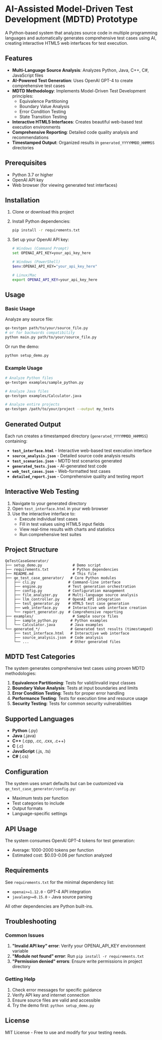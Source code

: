 # AI-Assisted Model-Driven Test Development (MDTD) Prototype

A Python-based system that analyzes source code in multiple programming languages and automatically generates comprehensive test cases using AI, creating interactive HTML5 web interfaces for test execution.

## Features

- **Multi-Language Source Analysis**: Analyzes Python, Java, C++, C#, JavaScript files
- **AI-Powered Test Generation**: Uses OpenAI GPT-4 to create comprehensive test cases
- **MDTD Methodology**: Implements Model-Driven Test Development principles:
  - Equivalence Partitioning
  - Boundary Value Analysis  
  - Error Condition Testing
  - State Transition Testing
- **Interactive HTML5 Interfaces**: Creates beautiful web-based test execution environments
- **Comprehensive Reporting**: Detailed code quality analysis and recommendations
- **Timestamped Output**: Organized results in `generated_YYYYMMDD_HHMMSS` directories

## Prerequisites

- Python 3.7 or higher
- OpenAI API key
- Web browser (for viewing generated test interfaces)

## Installation

1. Clone or download this project
2. Install Python dependencies:
   ```bash
   pip install -r requirements.txt
   ```

3. Set up your OpenAI API key:
   ```bash
   # Windows (Command Prompt)
   set OPENAI_API_KEY=your_api_key_here
   
   # Windows (PowerShell)
   $env:OPENAI_API_KEY="your_api_key_here"
   
   # Linux/Mac
   export OPENAI_API_KEY=your_api_key_here
   ```

## Usage

### Basic Usage

Analyze any source file:
```bash
qe-testgen path/to/your/source_file.py
# or for backwards compatibility
python main.py path/to/your/source_file.py
```

Or run the demo:
```bash
python setup_demo.py
```

### Example Usage

```bash
# Analyze Python files
qe-testgen examples/sample_python.py

# Analyze Java files
qe-testgen examples/Calculator.java

# Analyze entire projects
qe-testgen /path/to/your/project --output my_tests
```

## Generated Output

Each run creates a timestamped directory (`generated_YYYYMMDD_HHMMSS`) containing:

- **`test_interface.html`** - Interactive web-based test execution interface
- **`source_analysis.json`** - Detailed source code analysis results
- **`test_scenarios.json`** - MDTD test scenarios generated
- **`generated_tests.json`** - AI-generated test code
- **`web_test_cases.json`** - Web-formatted test cases
- **`detailed_report.json`** - Comprehensive quality and testing report

## Interactive Web Testing

1. Navigate to your generated directory
2. Open `test_interface.html` in your web browser
3. Use the interactive interface to:
   - Execute individual test cases
   - Fill in test values using HTML5 input fields
   - View real-time results with charts and statistics
   - Run comprehensive test suites

## Project Structure

```
QeTestCaseGenerator/
├── setup_demo.py              # Demo script
├── requirements.txt           # Python dependencies
├── README.md                  # This file
├── qe_test_case_generator/   # Core Python modules
│   ├── cli.py               # Command-line interface
│   ├── engine.py            # Test generation orchestration
│   ├── config.py            # Configuration management
│   ├── file_analyzer.py     # Multi-language source analysis
│   ├── llm_controller.py    # OpenAI API integration
│   ├── test_generator.py    # HTML5 test case generation
│   ├── web_interface.py     # Interactive web interface creation
│   └── report_generator.py  # Comprehensive reporting
├── examples/                  # Sample source files
│   ├── sample_python.py      # Python examples
│   └── Calculator.java       # Java examples
└── generated_*/              # Generated test results (timestamped)
    ├── test_interface.html   # Interactive web interface
    ├── source_analysis.json  # Code analysis
    └── ...                   # Other generated files
```

## MDTD Test Categories

The system generates comprehensive test cases using proven MDTD methodologies:

1. **Equivalence Partitioning**: Tests for valid/invalid input classes
2. **Boundary Value Analysis**: Tests at input boundaries and limits
3. **Error Condition Testing**: Tests for proper error handling
4. **Performance Testing**: Tests for execution time and resource usage
5. **Security Testing**: Tests for common security vulnerabilities

## Supported Languages

- **Python** (.py)
- **Java** (.java)
- **C++** (.cpp, .cc, .cxx, .c++)
- **C** (.c)
- **JavaScript** (.js, .ts)
- **C#** (.cs)

## Configuration

The system uses smart defaults but can be customized via `qe_test_case_generator/config.py`:

- Maximum tests per function
- Test categories to include
- Output formats
- Language-specific settings

## API Usage

The system consumes OpenAI GPT-4 tokens for test generation:
- Average: 1000-2000 tokens per function
- Estimated cost: $0.03-0.06 per function analyzed

## Requirements

See `requirements.txt` for the minimal dependency list:
- `openai>=1.12.0` - GPT-4 API integration
- `javalang>=0.15.0` - Java source parsing

All other dependencies are Python built-ins.

## Troubleshooting

### Common Issues

1. **"Invalid API key" error**: Verify your OPENAI_API_KEY environment variable
2. **"Module not found" error**: Run `pip install -r requirements.txt`
3. **"Permission denied" errors**: Ensure write permissions in project directory

### Getting Help

1. Check error messages for specific guidance
2. Verify API key and internet connection
3. Ensure source files are valid and accessible
4. Try the demo first: `python setup_demo.py`

## License

MIT License - Free to use and modify for your testing needs.

